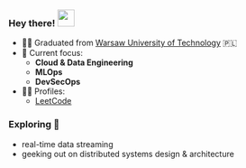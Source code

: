 ### Hey there! <img src="https://media.giphy.com/media/hvRJCLFzcasrR4ia7z/giphy.gif" width="30"> 

- 👨‍🎓 Graduated from [Warsaw University of Technology](https://www.pw.edu.pl/engpw) 🇵🇱
- 🔭 Current focus:
  * **Cloud & Data Engineering**
  * **MLOps**
  * **DevSecOps**
- 👨‍💻 Profiles:
  * [LeetCode](https://leetcode.com/rchojn/)

### **Exploring** 🌱
- real-time data streaming
- geeking out on distributed systems design & architecture

<!--
<p align="center">
  <img src="https://github-readme-stats.vercel.app/api?username=rchojn&show_icons=true&custom_title=Github%20Stats&theme=dracula">
</p>
-->

